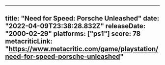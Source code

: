 
---
title: "Need for Speed: Porsche Unleashed"
date: "2022-04-09T23:38:28.832Z"
releaseDate: "2000-02-29"
platforms: ["ps1"]
score: 78
metacriticLink: "https://www.metacritic.com/game/playstation/need-for-speed-porsche-unleashed"
---

